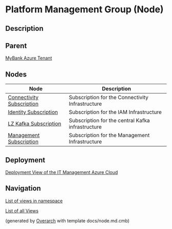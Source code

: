 
# Platform Management Group (Node)
## Description


## Parent
[MyBank Azure Tenant](../../../mybank/it-management/azure/mybank-azure-tenant.md)
## Nodes
| Node | Description |
|---|---|
| [Connectivity Subscription](../../../mybank/it-management/azure/connectivity-subscription.md)| Subscription for the Connectivity Infrastructure |
| [Identity Subscription](../../../mybank/it-management/azure/identity-subscription.md)| Subscription for the IAM Infrastructure |
| [LZ Kafka Subscription](../../../mybank/it-management/azure/plz-kafka-subscription.md)| Subscription for the central Kafka infrastructure |
| [Management Subscription](../../../mybank/it-management/azure/management-subscription.md)| Subscription for the Management Infrastructure |


## Deployment
[Deployment View of the IT Management Azure Cloud](../../../mybank/it-management/azure/deployment-view.md)


## Navigation
[List of views in namespace](./views-in-namespace.md)

[List of all Views](../../../views.md)


(generated by [Overarch](https://github.com/soulspace-org/overarch) with template docs/node.md.cmb)

